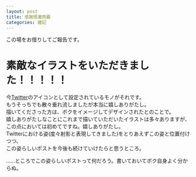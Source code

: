 ```yaml
---
layout: post
title: 感謝感激雨霰
categories: 雑記
---
```


この場をお借りしてご報告です。

# 素敵なイラストをいただきました！！！！！

今[Twitter][Ref]のアイコンとして設定されているモノがそれです。  
もうそっちでも散々垂れ流しましたが本当に嬉しありがたし。  
描いてくださった方は、ボクをイメージしてデザインされたとのことで。  
嬉しありがたしなことにこれまで描いていただいたイラストは多々ありますが、  
この点においては初めてですね。嬉しありがたし。  
Twitterにおける姿(度々射影と表現してきました)をとりあえずこの姿と位置付けつつ、  
この姿らしいポストを今後も続けていけたらと思うところ。

……ところでこの姿らしいポストって何だろう。書いておいてボク自身よく分からぬ。

[Ref]: https://twitter.com/s6jrmany
